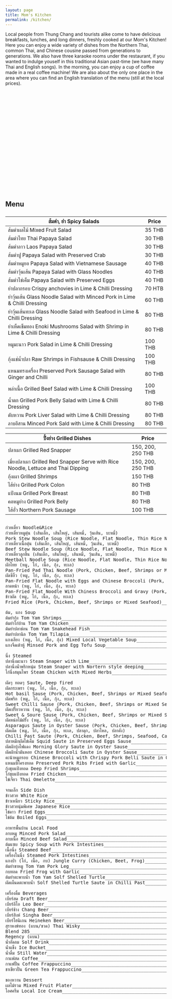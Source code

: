 ```yaml
---
layout: page
title: Mom's Kitchen
permalink: /kitchen/
---
```


<p>
Local people from Thung Chang and tourists alike come to have delicious
breakfasts, lunches, and long dinners, freshly cooked at our
Mom's Kitchen! Here you can enjoy a wide variety of dishes
from the Northern Thai, common Thai, and Chinese cousine
passed from generations to generations.
We also have three karaoke rooms under the restaurant,
if you wanted to indulge youself in this traditional
Asian past-time (we have many Thai and English songs).
In the morning, you can enjoy a cup of coffee made in
a real coffee machine! We are also about the only one
place in the area where you can find an English 
translation of the menu (still at the local prices).
</p>

<style>
div.kitchen-pic {
  height: 300px;
  background-image: url({{ site.baseurl }}/images/kitchen.jpg);
  background-position: center center;
  background-repeat: no-repeat;
  background-size: cover;
  border-radius: 10px;
  margin-top: 25px;
}
table.table th {
}
h2 {
  margin-bottom: 20pt;
}
</style>

<div class="kitchen-pic">
</div>

<h2>Menu</h2>

<div class="table-responsive">
  <table class="table table-striped">
  	<thead>
  	  <tr>
  	    <th>
  	      ส้มตำ, ยำ Spicy Salads
  	    </th>
  	    <th>
  	      Price
  	    </th>
  	  </tr>	
  	</thead>
  	<tbody>
  	  <tr>
  	    <td>
  	      ส้มตำผลไม้ Mixed Fruit Salad
  	    </td>
  	    <td>
  	      35 THB
  	    </td>
  	  </tr>
  	  <tr>
  	    <td>
  	      ส้มตำไทย Thai Papaya Salad
  	    </td>
  	    <td>
  	      30 THB
  	    </td>
  	  </tr>
  	  <tr>
  	    <td>
  	      ส้มตำลาว Laos Papaya Salad
  	    </td>
  	    <td>
  	      30 THB
  	    </td>
  	  </tr>
  	  <tr>
  	    <td>
  	      ส้มตำปู Papaya Salad with Preserved Crab
  	    </td>
  	    <td>
  	      30 THB
  	    </td>
  	  </tr>
  	  <tr>
  	    <td>
  	      ส้มตำหมูยอ Papaya Salad with Vietnamese Sausage
  	    </td>
  	    <td>
  	      40 THB
  	    </td>
  	  </tr>
  	  <tr>
  	    <td>
  	      ส้มตำวุ้นเส้น Papaya Salad with Glass Noodles
  	    </td>
  	    <td>
  	      40 THB
  	    </td>
  	  </tr>
  	  <tr>
  	    <td>
  	      ส้มตำไข่เค็ม Papaya Salad with Preserved Eggs
  	    </td>
  	    <td>
  	      40 THB
  	    </td>
  	  </tr>
  	  <tr>
  	    <td>
  	      ยำปลากรอบ Crispy anchovies in Lime & Chilli Dressing
  	    </td>
  	    <td>
  	      70 HTB
  	    </td>
  	  </tr>
  	  <tr>
  	    <td>
  	      ยำวุ้นเส้น Glass Noodle Salad with Minced Pork in Lime & Chilli Dressing
  	    </td>
  	    <td>
  	      60 THB
  	    </td>
  	  </tr>
  	  <tr>
  	    <td>
  	      ยำวุ้นเส้นทะเล Glass Noodle Salad with Seafood in Lime & Chilli Dressing
  	    </td>
  	    <td>
  	      80 THB
  	    </td>
  	  </tr>
  	  <tr>
  	    <td>
  	      ยำเห็ดเข็มทอง Enoki Mushrooms Salad with Shrimp in Lime & Chilli Dressing
  	    </td>
  	    <td>
  	      80 THB
  	    </td>
  	  </tr>
  	  <tr>
  	    <td>
  	      หมูมะนาว Pork Salad in Lime & Chilli Dressing
  	    </td>
  	    <td>
  	      100 THB
  	    </td>
  	  </tr>
  	  <tr>
  	    <td>
  	      กุ้งแช่น้ำปลา Raw Shrimps in Fishsause & Chilli Dressing
  	    </td>
  	    <td>
  	      100 THB
  	    </td>
  	  </tr>
  	  <tr>
  	    <td>
  	      แหนมทรงเครื่อง Preserved Pork Sausage Salad with Ginger and Chilli
  	    </td>
  	    <td>
  	      80 THB
  	    </td>
  	  </tr>
  	  <tr>
  	    <td>
  	      พล่าเนื้อ Grilled Beef Salad with Lime & Chilli Dressing
  	    </td>
  	    <td>
  	      100 THB
  	    </td>
  	  </tr>
  	  <tr>
  	    <td>
  	      น้ำตก Grilled Pork Belly Salad with Lime & Chilli Dressing
  	    </td>
  	    <td>
  	      80 THB
  	    </td>
  	  </tr>
  	  <tr>
  	    <td>
  	      ตับหวาน Pork Liver Salad with Lime & Chilli Dressing
  	    </td>
  	    <td>
  	      80 THB
  	    </td>
  	  </tr>
  	  <tr>
  	    <td>
  	      ลาบอีสาน Minced Pork Sald with Lime & Chilli Dressing
  	    </td>
  	    <td>
  	      80 THB
  	    </td>
  	  </tr>
  	</tbody>
  </table>
</div>


<div class="table-responsive">
  <table class="table table-striped">
  	<thead>
  	  <tr>
  	    <th>
  	      ปิ้งย่าง Grilled Dishes
  	    </th>
  	    <th>
  	      Price
  	    </th>
  	  </tr>	
  	</thead>
  	<tbody>
  	  <tr>
  	    <td>
  	      ปลาเผา Grilled Red Snapper
  	    </td>
  	    <td>
  	      150, 200, 250 THB
  	    </td>
  	  </tr>
  	  <tr>
  	    <td>
  	      เมี่ยงปลาเผา Grilled Red Snapper Serve with Rice Noodle, Lettuce and Thai Dipping
  	    </td>
  	    <td>
  	      150, 200, 250 THB
  	    </td>
  	  </tr>
  	  <tr>
  	    <td>
  	      กุ้งเผา Grilled Shrimps
  	    </td>
  	    <td>
  	      150 THB
  	    </td>
  	  </tr>
  	  <tr>
  	    <td>
  	      ไส้ย่าง Grilled Pork Colon
  	    </td>
  	    <td>
  	      80 THB
  	    </td>
  	  </tr>
  	  <tr>
  	    <td>
  	      แป้งนม Grilled Pork Breast
  	    </td>
  	    <td>
  	      80 THB
  	    </td>
  	  </tr>
  	  <tr>
  	    <td>
  	      คอหมูย่าง Grilled Pork Belly
  	    </td>
  	    <td>
  	      80 THB
  	    </td>
  	  </tr>
  	  <tr>
  	    <td>
  	      ใส้อั่ว Northern Pork Sausage
  	    </td>
  	    <td>
  	      100 THB
  	    </td>
  	  </tr>
  	</tbody>
  </table>
</div>

<pre>

ก๋วยเตี๋ยว Noodle&Rice
ก๋วยเตี๋ยวหมูตุ๋น (เส้นเล็ก, เส้นใหญ่, เส้นหมี่, วุ้นเส้น, บะหมี่)
Pork Stew Noodle Soup (Rice Noodle, Flat Noodle, Thin Rice Noodle, Glass Noodle, Eggs Noodle)_________30 THB
ก๋วยเตี๋ยวเนื้อตุ๋น (เส้นเล็ก, เส้นใหญ่, เส้นหมี่, วุ้นเส้น, บะหมี่)
Beef Stew Noodle Soup (Rice Noodle, Flat Noodle, Thin Rice Noodle, Glass Noodle, Eggs Noodle)_________30 THB
ก๋วยเตี๋ยวลูกชิ้น (เส้นเล็ก, เส้นใหญ่, เส้นหมี่, วุ้นเส้น, บะหมี่)
Meetball Noodle Soup (Rice Noodle, Flat Noodle, Thin Rice Noodle, Glass Noodle, Eggs Noodle)__________30 THB
ผักไทย (หมู, ไก่, เนื้อ, กุ้ง, ทะเล)
Pan-Fried Pad Thai Noodle (Pork, Chicken, Beef, Shrimps or Mixed Seafood)_________________________30, 40 THB
ผัดซีอิ้ว (หมู, ไก่, เนื้อ, กุ้ง, ทะเล)
Pan-Fried Flat Noodle with Eggs and Chinese Broccoli (Pork, Chicken, Beef, Shrimps or Mixed Seafood)_30, 40 THB
ลาดหน้า (หมู, ไก่, เนื้อ, กุ้ง, ทะเล)
Pan-Fried Flat Noodle With Chiness Broccoli and Gravy (Pork, Chicken, Beef, Shrimps or Mixed Seafood)_30,40 THB
ข้าวผัด (หมู, ไก่, เนื้อ, กุ้ง, ทะเล)
Fried Rice (Pork, Chicken, Beef, Shrimps or Mixed Seafood)_________________________________________30, 40 THB
 
ต้ม, แกง Soup
ต้มยำกุ้ง Tom Yam Shrimps__________________________________________________________________________150 THB
ต้มยำไก่บ้าน Tom Yam Chicken_______________________________________________________________________150 THB
ต้มยำปลาช่อน Tom Yam Snakehead Fish______________________________________________________________150 THB
ต้มยำปลานิล Tom Yam Tilapia________________________________________________________________________150 THB
แกงเลียง (หมู, ไก่, เนื้อ, กุ้ง) Mixed Local Vegetable Soup_______________________________________________50, 80 THB
แกงจืดเต้าหู้ Minsed Pork and Egg Tofu Soup___________________________________________________________80 THB
 
นึ่ง Steamed
ปลานึ่งมะนาว Steam Snaper with Lime____________________________________________________________150, 200 THB
ปลานึ่งน้ำพริกหนุ่ม Steam Snaper with Nortern style deeping_________________________________________150, 200 THB
ไก่นึ่งสมุนไพร Steam Chicken with Mixed Herbs________________________________________________________150 THB
 
ผัดๆ ทอดๆ Saute, Deep fired
ผัดกระเพรา (หมู, ไก่, เนื้อ, กุ้ง, ทะเล)
Hot basil Sause (Pork, Chicken, Beef, Shrimps or Mixed Seafood)___________________________________50, 80 THB
ผัดพริก (หมู, ไก่, เนื้อ, กุ้ง, ทะเล)
Sweet Chilli Sause (Pork, Chicken, Beef, Shrimps or Mixed Seafood)________________________________50, 80 THB
ผัดเปรี้ยวหวาน (หมู, ไก่, เนื้อ, กุ้ง, ทะเล)
Sweet & Soure Sause (Pork, Chicken, Beef, Shrimps or Mixed Seafood)_____________________________50, 80 THB
ผัดหน่อไม้ฝรั้ง (หมู, ไก่, เนื้อ, กุ้ง, ทะเล)
Asparagus Saute in Oyster Sause (Pork, Chicken, Beef, Shrimps or Mixed Seafood)__________________50, 80 THB
ผัดเผ็ด (หมู, ไก่, เนื้อ, กุ้ง, ทะเล, ปลาดุก, ปลาไหล, ปลาคัง)
Chilli Past Saute (Pork, Chicken, Beef, Shrimps, Seafood, Catfish, Eel or Giant Catfish)________________50, 80 THB
ปลาหมึกผัดไข่เค็ม Squid Saute in Preserved Eggs Sause_______________________________________________100 THB
ผัดผักบุ้งไฟแดง Morning Glory Saute in Oyster Sause___________________________________________________50 THB
ผัดผักน้ำมันหอย Chinese Broccoli Saute in Oyster Sause_____________________________________________50, 80 THB
คะน้าหมูกรอบ Chinese Broccoli with Chrispy Pork Belli Saute in Oyster Sause______________________________80 THB
แหนมซี่โครงทอด Preserved Pork Ribs Fried with Garlic__________________________________________________80 THB
กุ้งชุบแป้งทอด Deep Fried Shrimps___________________________________________________________________150 THB
ไก่ชุบแป้งทอด Fried Chicken_________________________________________________________________________80 THB
ไข่เจียว Thai Omelette_______________________________________________________________________________30 THB
 
จานเล็ก Side Dish
ข้าวสวย White Rice_________________________________________________________________________________10 THB
ข้าวเหนียว Sticky Rice_______________________________________________________________________________10 THB
ข้าวสวยนุ่มพิเศษ Japanese Rice______________________________________________________________________10 THB
ไข่ดาว Fried Eggs__________________________________________________________________________________10 THB
ไข่ต้ม Boiled Eggs__________________________________________________________________________________10 THB
 
อาหารพื้นบ้าน Local Food
ลาบหมู Minced Pork Salad__________________________________________________________________________80 THB
ลาบเนื้อ Minced Beef Salad_________________________________________________________________________80 THB
ต้มแซบ Spicy Soup with Pork Intestines_______________________________________________________________80 THB
เนื้อนึ่ง Steamed Beef_______________________________________________________________________________80 THB
เครื่องในนึ่ง Steamed Pork Intestines__________________________________________________________________80 THB
แกงป่า (ไก่, เนื้อ, กบ) Jungle Curry (Chicken, Beet, Frog)________________________________________________100THB
ต้มยำขาหมู Tom Yam Pork Leg_______________________________________________________________________80 THB
กบทอด Fried Frog with Garlic_______________________________________________________________________100 THB
ต้มยำตะพาบน้ำ Tom Yam Solf Shelled Turtle__________________________________________________________250 THB
ผัดเผ็นดตะพาบน้ำ Solf Shelled Turtle Saute in Chilli Past________________________________________________200 THB
 
เครื่องดื่ม Beverages
เบียร์สด Draft Beer________________________________________________________________________________120 THB
เบียร์ลีโอ Leo Beer_________________________________________________________________________________70 THB
เบียร์ช้าง Chang Beer_______________________________________________________________________________65 THB
เบียร์สิงห์ Singha Beer______________________________________________________________________________80 THB
เบียร์ไฮนิเกน Heineken Beer_________________________________________________________________________90 THB
สุราหงษ์ทอง (แบน/ขวด) Thai Wisky______________________________________________________________160, 300 THB
Blend 285_______________________________________________________________________________________320 THB
Regency (แบน)___________________________________________________________________________________340 THB
น้ำอัดลม Solf Drink_________________________________________________________________________________15 THB
น้ำแข็ง Ice Bucket______________________________________________________________________________20, 40 THB
น้ำดื่ม Still Water___________________________________________________________________________________10 THB
กาแฟสด Coffee____________________________________________________________________________________30 THB
กาแฟปั่น Coffee Frappuccino________________________________________________________________________30 THB
ชาเขียวปั่น Green Tea Frappuccino___________________________________________________________________30 THB
 
ของหวาน Dessert
ผลไม้รวม Mixed Fruit Plater_________________________________________________________________________50 THB
ไอศครีม Local Ice Cream________________________________________________________________________10, 20 THB
</pre>